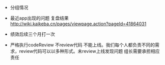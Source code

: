 * 分组情况
* 最近app出现的问题 复盘结果 http://wiki.kaikeba.cn/pages/viewpage.action?pageId=41864031

* 绩效后续三个月打一次
* 严格执行codeReview  不review代码 不能上线。我们每个人都负责不同的需求，review代码可以以多种形式。未review上线发现问题 组长需要承担相应责任